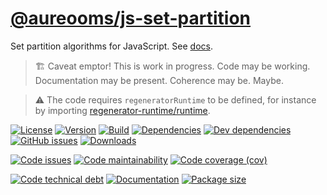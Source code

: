[@aureooms/js-set-partition](https://aureooms.github.io/js-set-partition)
==

Set partition algorithms for JavaScript.
See [docs](https://aureooms.github.io/js-set-partition/index.html).

> :building_construction: Caveat emptor! This is work in progress. Code may be
> working. Documentation may be present. Coherence may be. Maybe.

> :warning: The code requires `regeneratorRuntime` to be defined, for instance by importing
> [regenerator-runtime/runtime](https://www.npmjs.com/package/regenerator-runtime).

[![License](https://img.shields.io/github/license/aureooms/js-set-partition.svg)](https://raw.githubusercontent.com/aureooms/js-set-partition/main/LICENSE)
[![Version](https://img.shields.io/npm/v/@aureooms/js-set-partition.svg)](https://www.npmjs.org/package/@aureooms/js-set-partition)
[![Build](https://img.shields.io/travis/aureooms/js-set-partition/main.svg)](https://travis-ci.org/aureooms/js-set-partition/branches)
[![Dependencies](https://img.shields.io/david/aureooms/js-set-partition.svg)](https://david-dm.org/aureooms/js-set-partition)
[![Dev dependencies](https://img.shields.io/david/dev/aureooms/js-set-partition.svg)](https://david-dm.org/aureooms/js-set-partition?type=dev)
[![GitHub issues](https://img.shields.io/github/issues/aureooms/js-set-partition.svg)](https://github.com/aureooms/js-set-partition/issues)
[![Downloads](https://img.shields.io/npm/dm/@aureooms/js-set-partition.svg)](https://www.npmjs.org/package/@aureooms/js-set-partition)

[![Code issues](https://img.shields.io/codeclimate/issues/aureooms/js-set-partition.svg)](https://codeclimate.com/github/aureooms/js-set-partition/issues)
[![Code maintainability](https://img.shields.io/codeclimate/maintainability/aureooms/js-set-partition.svg)](https://codeclimate.com/github/aureooms/js-set-partition/trends/churn)
[![Code coverage (cov)](https://img.shields.io/codecov/c/gh/aureooms/js-set-partition/main.svg)](https://codecov.io/gh/aureooms/js-set-partition)
<!--[![Code coverage (alls)](https://img.shields.io/coveralls/github/aureooms/js-set-partition/main.svg)](https://coveralls.io/r/aureooms/js-set-partition)-->
<!--[![Code coverage (clim)](https://img.shields.io/codeclimate/coverage/aureooms/js-set-partition.svg)](https://codeclimate.com/github/aureooms/js-set-partition/trends/test_coverage_new_code)-->
[![Code technical debt](https://img.shields.io/codeclimate/tech-debt/aureooms/js-set-partition.svg)](https://codeclimate.com/github/aureooms/js-set-partition/trends/technical_debt)
[![Documentation](https://aureooms.github.io/js-set-partition/badge.svg)](https://aureooms.github.io/js-set-partition/source.html)
[![Package size](https://img.shields.io/bundlephobia/minzip/@aureooms/js-set-partition)](https://bundlephobia.com/result?p=@aureooms/js-set-partition)
